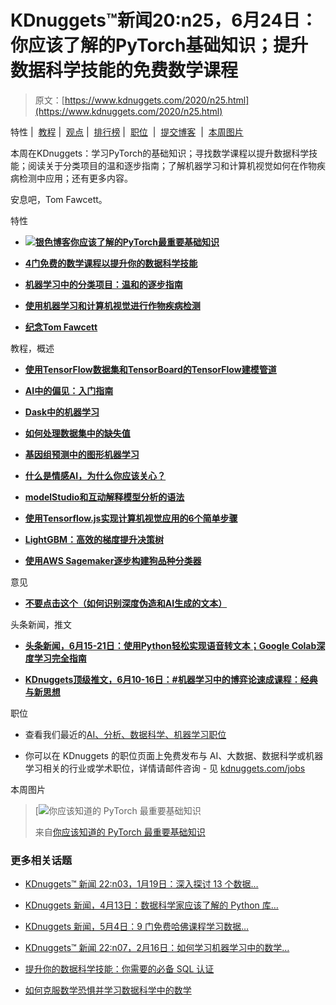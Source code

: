 # KDnuggets™新闻20:n25，6月24日：你应该了解的PyTorch基础知识；提升数据科学技能的免费数学课程

> 原文：[https://www.kdnuggets.com/2020/n25.html](https://www.kdnuggets.com/2020/n25.html)

特性 |  [教程](#Tutorials) |  [观点](#Opinions) |  [排行榜](#Tops) |  [职位](#Jobs)  |  [提交博客](/news/submissions.html)  |  [本周图片](#Image)

本周在KDnuggets：学习PyTorch的基础知识；寻找数学课程以提升数据科学技能；阅读关于分类项目的温和逐步指南；了解机器学习和计算机视觉如何在作物疾病检测中应用；还有更多内容。

安息吧，Tom Fawcett。

特性

+   [**![银色博客](../Images/f62da77a0b5d2ad36f601224cfc1ef50.png)你应该了解的PyTorch最重要基础知识**](/2020/06/fundamentals-pytorch.html)

+   [**4门免费的数学课程以提升你的数据科学技能**](/2020/06/4-free-maths-courses.html)

+   [**机器学习中的分类项目：温和的逐步指南**](/2020/06/classification-project-machine-learning-guide.html)

+   [**使用机器学习和计算机视觉进行作物疾病检测**](/2020/06/crop-disease-detection-computer-vision.html)

+   [**纪念Tom Fawcett**](/2020/06/tom-fawcett-memoriam.html)

教程，概述

+   [**使用TensorFlow数据集和TensorBoard的TensorFlow建模管道**](/2020/06/tensorflow-modeling-pipeline-tensorflow-datasets-tensorboard.html)

+   [**AI中的偏见：入门指南**](/2020/06/bias-ai-primer.html)

+   [**Dask中的机器学习**](/2020/06/machine-learning-dask.html)

+   [**如何处理数据集中的缺失值**](/2020/06/missing-values-dataset.html)

+   [**基因组预测中的图形机器学习**](/2020/06/graph-machine-learning-genomic-prediction.html)

+   [**什么是情感AI，为什么你应该关心？**](/2020/06/emotion-ai.html)

+   [**modelStudio和互动解释模型分析的语法**](/2020/06/modelstudio-grammar-interactive-explanatory-model-analysis.html)

+   [**使用Tensorflow.js实现计算机视觉应用的6个简单步骤**](/2020/06/6-easy-steps-implement-computer-vision-application-tensorflow-js.html)

+   [**LightGBM：高效的梯度提升决策树**](/2020/06/lightgbm-gradient-boosting-decision-tree.html)

+   [**使用AWS Sagemaker逐步构建狗品种分类器**](/2020/06/build-dog-breeds-classifier-aws-sagemaker.html)

意见

+   [**不要点击这个（如何识别深度伪造和AI生成的文本）**](/2020/06/dont-click-this-how-spot-deepfakes.html)

头条新闻，推文

+   [**头条新闻，6月15-21日：使用Python轻松实现语音转文本；Google Colab深度学习完全指南**](/2020/06/top-news-week-0615-0621.html)

+   [**KDnuggets顶级推文，6月10-16日：#机器学习中的博弈论速成课程：经典与新思想**](/2020/06/top-tweets-jun10-16.html)

职位

+   查看我们最近的[AI、分析、数据科学、机器学习职位](/jobs/index.html)

+   你可以在 KDnuggets 的职位页面上免费发布与 AI、大数据、数据科学或机器学习相关的行业或学术职位，详情请邮件咨询 - 见 [kdnuggets.com/jobs](/jobs/index.html)

本周图片

> [![你应该知道的 PyTorch 最重要基础知识](../Images/ddaf1cc441b4dd42f218c0b85151a2f7.png)
> 
> 来自[你应该知道的 PyTorch 最重要基础知识](/2020/06/fundamentals-pytorch.html)

### 更多相关话题

+   [KDnuggets™ 新闻 22:n03，1月19日：深入探讨 13 个数据…](https://www.kdnuggets.com/2022/n03.html)

+   [KDnuggets 新闻，4月13日：数据科学家应该了解的 Python 库…](https://www.kdnuggets.com/2022/n15.html)

+   [KDnuggets 新闻，5月4日：9 门免费哈佛课程学习数据…](https://www.kdnuggets.com/2022/n18.html)

+   [KDnuggets™ 新闻 22:n07，2月16日：如何学习机器学习中的数学…](https://www.kdnuggets.com/2022/n07.html)

+   [提升你的数据科学技能：你需要的必备 SQL 认证](https://www.kdnuggets.com/boost-your-data-science-skills-the-essential-sql-certifications-you-need)

+   [如何克服数学恐惧并学习数据科学中的数学](https://www.kdnuggets.com/2021/03/overcome-fear-learn-math-data-science.html)
